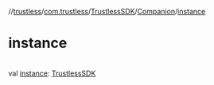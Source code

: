 //[trustless](../../../../index.md)/[com.trustless](../../index.md)/[TrustlessSDK](../index.md)/[Companion](index.md)/[instance](instance.md)

# instance

\
val [instance](instance.md): [TrustlessSDK](../index.md)
